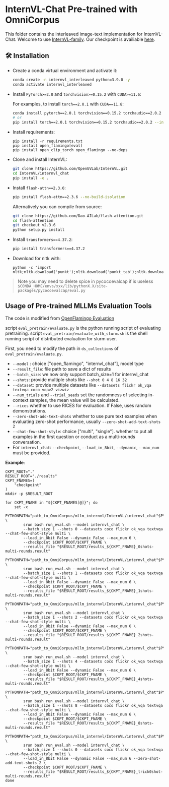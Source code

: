 # InternVL-Chat Pre-trained with OmniCorpus

This folder contains the interleaved image-text implementation for InternVL-Chat. Welcome to use [InternVL-family](https://github.com/OpenGVLab/InternVL). Our checkpoint is availiable [here](https://huggingface.co/Qingyun/OmniCorpus-InternVL).

## 🛠️ Installation

- Create a conda virtual environment and activate it:

  ```bash
  conda create -n internvl_interleaved python=3.9.0 -y
  conda activate internvl_interleaved
  ```
- Install `PyTorch>=2.0` and `torchvision>=0.15.2` with `CUDA>=11.6`:

  For examples, to install `torch==2.0.1` with `CUDA==11.8`:

  ```bash
  conda install pytorch==2.0.1 torchvision==0.15.2 torchaudio==2.0.2 pytorch-cuda=11.8 -c pytorch -c nvidia
  # or
  pip install torch==2.0.1 torchvision==0.15.2 torchaudio==2.0.2 --index-url https://download.pytorch.org/whl/cu118
  ```
- Install requirements:

  ```
  pip install -r requirements.txt
  pip install open_flamingo[eval]
  pip install open_clip_torch open_flamingo --no-deps
  ```
- Clone and install InternVL:

  ```bash
  git clone https://github.com/OpenGVLab/InternVL.git
  cd InternVL/internvl_chat
  pip install -e .
  ```
- Install `flash-attn==2.3.6`:

  ```bash
  pip install flash-attn==2.3.6 --no-build-isolation
  ```

  Alternatively you can compile from source:

  ```bash
  git clone https://github.com/Dao-AILab/flash-attention.git
  cd flash-attention
  git checkout v2.3.6
  python setup.py install
  ```
- Install `transformers==4.37.2`:

  ```bash
  pip install transformers==4.37.2
  ```
- Download for nltk with:

  ```
  python -c "import nltk;nltk.download('punkt');nltk.download('punkt_tab');nltk.download('wordnet');nltk.download('averaged_perceptron_tagger');nltk.download('averaged_perceptron_tagger_eng')"
  ```

> Note you may need to delete spice in pycocoevalcap if is useless `$CONDA_HOME/envs/xxx/lib/pythonX.X/site-packages/pycocoevalcap/eval.py`

## Usage of Pre-trained MLLMs Evaluation Tools

The code is modified from [OpenFlamingo Evaluation](https://github.com/mlfoundations/open_flamingo/tree/main/open_flamingo/eval)

script `eval_pretrain/evaluate.py` is the python running script of evaluating pretraining. script `eval_pretrain/evaluate_with_slurm.sh` is the shell running script of distributed evaluation for slurm user.

First, you need to modify the path in `ds_collections` of `eval_pretrain/evaluate.py`.

- `--model` : choice ["open_flamingo", "internvl_chat"], model type
- `--result_file`: file path to save a dict of results
- `--batch_size`: we now only support batch_size=1 for internvl_chat
- `--shots`: provide multiple shots like `--shot 0 4 8 16 32`
- `--dataset`: provide multiple datasets like `--datasets flickr ok_vqa textvqa coco vqav2 vizwiz`
- `--num_trials` and `--trial_seeds` set the randomness of selecting in-context samples, the mean value will be calculated.
- `--rices` whether to use RICES for evaluation. If False, uses random demonstrations.
- `--zero-shot-add-text-shots` whether to use pure text examples when evaluating zero-shot performance, usually `--zero-shot-add-text-shots 2`
- `--chat-few-shot-style`: choice ["multi", "single"]. whether to put all examples in the first question or conduct as a multi-rounds conversation.
- For `internvl_chat`: `--checkpoint`, `--load_in_8bit`, `--dynamic`, `--max_num` must be provided.

**Example**:

```
CKPT_ROOT="."
RESULT_ROOT="./results"
CKPT_FNAMES=(
    "checkpoint"
)
mkdir -p $RESULT_ROOT

for CKPT_FNAME in "${CKPT_FNAMES[@]}"; do
    set -x
    PYTHONPATH="path_to_OmniCorpus/mllm_internvl/InternVL/internvl_chat"$PYTHONPATH \
        srun bash run_eval.sh --model internvl_chat \
        --batch_size 1 --shots 0 --datasets coco flickr ok_vqa textvqa --chat-few-shot-style multi \
        --load_in_8bit False --dynamic False --max_num 6 \
        --checkpoint $CKPT_ROOT/$CKPT_FNAME \
        --results_file "$RESULT_ROOT/results_${CKPT_FNAME}_0shots-multi-rounds.result"
    PYTHONPATH="path_to_OmniCorpus/mllm_internvl/InternVL/internvl_chat"$PYTHONPATH \
        srun bash run_eval.sh --model internvl_chat \
        --batch_size 1 --shots 1 --datasets coco flickr ok_vqa textvqa --chat-few-shot-style multi \
        --load_in_8bit False --dynamic False --max_num 6 \
        --checkpoint $CKPT_ROOT/$CKPT_FNAME \
        --results_file "$RESULT_ROOT/results_${CKPT_FNAME}_1shots-multi-rounds.result"
    PYTHONPATH="path_to_OmniCorpus/mllm_internvl/InternVL/internvl_chat"$PYTHONPATH \
        srun bash run_eval.sh --model internvl_chat \
        --batch_size 1 --shots 2 --datasets coco flickr ok_vqa textvqa --chat-few-shot-style multi \
        --load_in_8bit False --dynamic False --max_num 6 \
        --checkpoint $CKPT_ROOT/$CKPT_FNAME \
        --results_file "$RESULT_ROOT/results_${CKPT_FNAME}_2shots-multi-rounds.result"
    PYTHONPATH="path_to_OmniCorpus/mllm_internvl/InternVL/internvl_chat"$PYTHONPATH \
        srun bash run_eval.sh --model internvl_chat \
        --batch_size 1 --shots 4 --datasets coco flickr ok_vqa textvqa --chat-few-shot-style multi \
        --load_in_8bit False --dynamic False --max_num 6 \
        --checkpoint $CKPT_ROOT/$CKPT_FNAME \
        --results_file "$RESULT_ROOT/results_${CKPT_FNAME}_4shots-multi-rounds.result"
    PYTHONPATH="path_to_OmniCorpus/mllm_internvl/InternVL/internvl_chat"$PYTHONPATH \
        srun bash run_eval.sh --model internvl_chat \
        --batch_size 1 --shots 8 --datasets coco flickr ok_vqa textvqa --chat-few-shot-style multi \
        --load_in_8bit False --dynamic False --max_num 6 \
        --checkpoint $CKPT_ROOT/$CKPT_FNAME \
        --results_file "$RESULT_ROOT/results_${CKPT_FNAME}_8shots-multi-rounds.result"
    PYTHONPATH="path_to_OmniCorpus/mllm_internvl/InternVL/internvl_chat"$PYTHONPATH \
        srun bash run_eval.sh --model internvl_chat \
        --batch_size 1 --shots 0 --datasets coco flickr ok_vqa textvqa --chat-few-shot-style multi \
        --load_in_8bit False --dynamic False --max_num 6 --zero-shot-add-text-shots 2 \
        --checkpoint $CKPT_ROOT/$CKPT_FNAME \
        --results_file "$RESULT_ROOT/results_${CKPT_FNAME}_trick0shot-multi-rounds.result"
done
```
